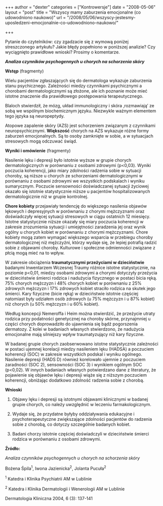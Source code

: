 +++
author = "dexter"
categories = ["Kontrowersje"]
date = "2008-05-06"
layout = "post"
title = "Wszyscy mamy zaburzenia emocjonalne (co udowodniono naukowo)"
url = "/2008/05/06/wszyscy-jestesmy-uposledzeni-emocjonalnie-co-udowodniono-naukowo/"

+++

Pytanie do czytelników: czy zgadzacie się z wymową poniżej streszczonego artykułu? Jakie błędy popełniono w poniższej analizie? Czy wyciągnięto prawidłowe wnioski? Prosimy o komentarze. 

<!--more-->

**_Analiza czynników psychogennych u chorych na schorzenia skóry_**

**Wstęp** (fragmenty)

Wielu pacjentów zgłaszających się do dermatologa wykazuje zaburzenia stanu psychicznego. Zależności miedzy czynnikami psychicznymi a chorobami dermatologicznymi są złożone, ale ich poznanie może mieć istotne znaczenie dla prawidłowego postępowania terapeutycznego.
  
Blaloch stwierdził, że mózg, układ immunologiczny i skóra ‚rozmawiają’ ze sobą we wspólnym biochemicznym języku. Niezwykle ważnym elementem tego języka są neuropeptydy.

Atopowe zapalenie skóry (AZS) jest schorzeniem związanym z czynnikami neuropsychicznymi. **Większość** chorych na AZS wykazuje różne formy zaburzeń emocjonalnych. Są to osoby zamknięte w sobie, a w sytuacjach stresowych mogą odczuwać świąd.

**Wyniki i omówienie** (fragmenty)

Nasilenie lęku i depresji było istotnie wyższe w grupie chorych dermatologicznych w porównaniu z osobami zdrowymi (p<0,03). Wyniki poczucia koherencji, jako miary zdolności radzenia sobie w sytuacji choroby, są niższe u chorych ze schorzeniami dermatologicznymi w porównaniu z osobami zdrowymi we wszystkich podskalach i wyniku sumarycznym. Poczucie sensowności doświadczanej sytuacji życiowej okazało się istotnie statystycznie niższe u pacjentów hospitalizowanych dermatologicznie niż w grupie kontrolnej.

**Chore kobiety** przejawiały tendencję do większego nasilenia objawów lękowych i depresyjnych w porównaniu z chorymi mężczyznami oraz doświadczyły więcej sytuacji stresowych w ciągu ostatnich 12 miesięcy. Istotne statystycznie niższe okazały się miary poczucia koherencji w zakresie zrozumienia sytuacji i umiejętności zaradzenia jej oraz wynik ogólny u chorych kobiet w porównaniu z chorymi mężczyznami. Chore kobiety mogą zatem wymagać większego wsparcia w przebiegu choroby dermatologicznej niż mężczyźni, którzy wydaje się, że lepiej potrafią radzić sobie z objawami choroby. Kulturowe i społeczne odmienności związane z płcią mogą mieć na to wpływ.

W zakresie obciążenia **traumatycznymi przeżyciami w dzieciństwie** badanymi Inwentarzem Wczesnej Traumy różnice istotne statystycznie, na poziomie p<0,01, miedzy osobami zdrowymi a chorymi dotyczyły przeżycia w dzieciństwie śmierci rodzica i nadużycia fizycznego w postaci bicia ręką. 75% chorych mężczyzn i 48% chorych kobiet w porównaniu z 25% zdrowych mężczyzn i 17% zdrowych kobiet straciło rodzica na skutek jego śmierci. Kary fizyczne (bicie ręką) w dzieciństwie istotnie częściej natomiast były udziałem osób zdrowych (u 75% mężczyzn i u 87% kobiet) niż chorych (u 50% mężczyzn i u 60% kobiet).
  
Według koncepcji Nemeroffa i Heim można stwierdzić, że przeżycie utraty rodzica przy podatności genetycznej na choroby skórne, przynajmniej u części chorych doprowadziło do ujawnienia się bądź pogorszenia dermatozy. Z kolei w badaniach własnych stwierdzono, że nadużycia emocjonalne mają silniejszy wpływ traumatyzujący niż kary fizyczne.
  
W badanej grupie chorych zaobserwowano istotne statystycznie zależności w postaci ujemnej korelacji miedzy nasileniem lęku (HADSA) a poczuciem koherencji (SOC) w zakresie wszystkich podskal i wyniku ogólnego. Nasilenie depresji (HADS D) również korelowało ujemnie z poczuciem zaradności (SOC 2), sensowności (SOC 3) i wynikiem ogólnym SOC (p<0,02). W innych badaniach własnych potwierdzano dane z literatury, że pojawienie się objawów lęku i depresji wiąże się z niższym poczuciem koherencji, obniżając dodatkowo zdolność radzenia sobie z chorobą.

**Wnioski**

1. Objawy lęku i depresji są istotnymi objawami klinicznymi w badanej grupie chorych, co należy uwzględnić w leczeniu farmakologicznym.
  
2. Wydaje się, że przydatne byłyby oddziaływania edukacyjne i psychoterapeutyczne zwiększające zdolności pacjentów do radzenia sobie z chorobą, co dotyczy szczególnie badanych kobiet.
  
3. Badani chorzy istotnie częściej doświadczyli w dzieciństwie śmierci rodzica w porównaniu z osobami zdrowymi.

**Źródło:**
  
_Analiza czynników psychogennych u chorych na schorzenia skóry_
  
Bożena Śpila<sup>1</sup>, Iwona Jazienicka<sup>2</sup>, Jolanta Pucuła<sup>2</sup>
  
<sup>1</sup> Katedra i Klinika Psychiatrii AM w Lublinie
  
<sup>2</sup> Katedra i Klinika Dermatologii i Wenerologii AM w Lublinie
  
Dermatologia Kliniczna 2004, 6 (3): 137-141